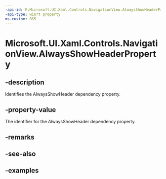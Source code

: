 ```yaml
---
-api-id: P:Microsoft.UI.Xaml.Controls.NavigationView.AlwaysShowHeaderProperty
-api-type: winrt property
ms.custom: RS5
---
```

<!-- Property syntax.
public DependencyProperty AlwaysShowHeaderProperty { get; }
-->

# Microsoft.UI.Xaml.Controls.NavigationView.AlwaysShowHeaderProperty


## -description

Identifies the AlwaysShowHeader dependency property.


## -property-value

The identifier for the AlwaysShowHeader dependency property.


## -remarks


## -see-also


## -examples


